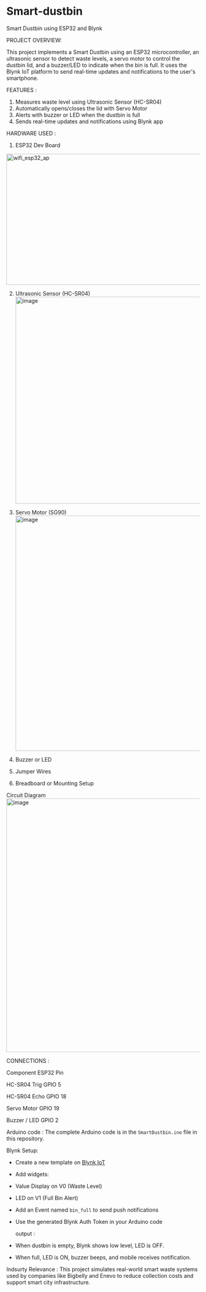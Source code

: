 # Smart-dustbin

 Smart Dustbin using ESP32 and Blynk

  PROJECT OVERVIEW:
  
 This project implements a Smart Dustbin using an ESP32 microcontroller, an ultrasonic sensor to detect waste levels, a servo motor to control the dustbin lid, and a buzzer/LED to indicate when the bin is full. It uses the Blynk IoT platform to send real-time updates and notifications to the user's smartphone.

FEATURES :
1. Measures waste level using Ultrasonic Sensor (HC-SR04)
2. Automatically opens/closes the lid with Servo Motor
3. Alerts with buzzer or LED when the dustbin is full
4. Sends real-time updates and notifications using Blynk app

HARDWARE USED :

1. ESP32 Dev Board

  <img width="669" height="342" alt="wifi_esp32_ap" src="https://github.com/user-attachments/assets/f7f0923e-4364-4513-b64e-f3f558fb03eb" />

2. Ultrasonic Sensor (HC-SR04)
   <img width="981" height="540" alt="image" src="https://github.com/user-attachments/assets/0156c11a-afa4-4dee-aed1-b7a302eea759" />

3. Servo Motor (SG90)
   <img width="974" height="614" alt="image" src="https://github.com/user-attachments/assets/fc6836ea-91dc-4281-8611-d8b852ab3893" />

4. Buzzer or LED
5. Jumper Wires
6. Breadboard or Mounting Setup
   
 Circuit Diagram
 <img width="992" height="662" alt="image" src="https://github.com/user-attachments/assets/f9178864-b81b-456a-b1a2-81f8694a4977" />

 CONNECTIONS :
 
Component	      ESP32 Pin

HC-SR04 Trig	  GPIO 5


HC-SR04 Echo	  GPIO 18


Servo Motor	    GPIO 19


Buzzer / LED	  GPIO 2

Arduino code :
The complete Arduino code is in the `SmartDustbin.ino` file in this repository.

Blynk Setup:
- Create a new template on [Blynk IoT](https://blynk.io/)
- Add widgets:
- Value Display on V0 (Waste Level)
- LED on V1 (Full Bin Alert)
- Add an Event named `bin_full` to send push notifications
- Use the generated Blynk Auth Token in your Arduino code

  output :
- When dustbin is empty, Blynk shows low level, LED is OFF.
- When full, LED is ON, buzzer beeps, and mobile receives notification.


Indsurty Relevance :
This project simulates real-world smart waste systems used by companies like Bigbelly and Enevo to reduce collection costs and support smart city infrastructure.






